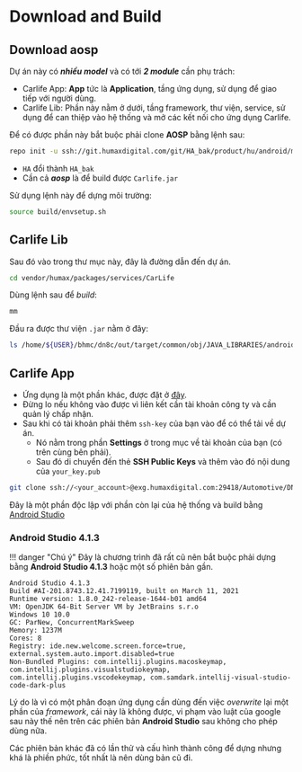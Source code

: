 # Download and Build

## Download aosp

Dự án này có ___nhiều model___ và có tới ___2 module___ cần phụ trách:
- Carlife App: __App__ tức là __Application__, tầng ứng dụng, sử dụng để giao tiếp với người dùng.
- Carlife Lib: Phần này nằm ở dưới, tầng framework, thư viện, service, sử dụng để can thiệp vào hệ thống và mở  các kết nối cho ứng dụng Carlife.

Để có được phần này bắt buộc phải clone __AOSP__ bằng lệnh sau:

```bash
repo init -u ssh://git.humaxdigital.com/git/HA_bak/product/hu/android/manifest -b p_dn8c
```

- `HA` đổi thành `HA_bak`
- Cần cả ___aosp___ là để build được `Carlife.jar`

Sử dụng lệnh này để dựng môi trường:

```bash
source build/envsetup.sh
```

## Carlife Lib

Sau đó vào trong thư mục này, đây là đường dẫn đến dự án.

```bash
cd vendor/humax/packages/services/CarLife
```

Dùng lệnh sau để _build_:

```bash
mm
```

Đầu ra được thư viện `.jar` nằm ở đây:

```bash
ls /home/${USER}/bhmc/dn8c/out/target/common/obj/JAVA_LIBRARIES/android.humaxdigital.carlife_intermediates/classes.jar
```

## Carlife App

- Ứng dụng là một phần khác, được đặt ở [đây](http://exg.humaxdigital.com:8080/#/admin/projects/Automotive/DN8C/Carlife).
- Đừng lo nếu không vào được vì liên kết cần tài khoản công ty và cần quản lý chấp nhận.
- Sau khi có tài khoản phải thêm `ssh-key` của bạn vào để có thể tải về dự án.
    - Nó nằm trong phần __Settings__ ở trong mục về tài khoản của bạn (có trên cùng bên phải).
    - Sau đó di chuyển đến thẻ __SSH Public Keys__ và thêm vào đó nội dung của `your_key.pub`

```bash
git clone ssh://<your_account>@exg.humaxdigital.com:29418/Automotive/DN8C/Carlife && scp -p -P 29418 <your_account>@exg.humaxdigital.com:hooks/commit-msg Carlife/.git/hooks/
```

Đây là một phần độc lập với phần còn lại của hệ thống và build bằng [Android Studio](ftware/AndroidStudio/software-android-studio-overview)

### Android Studio 4.1.3

!!! danger "Chú ý"
    Đây là chương trình đã rất cũ nên bắt buộc phải dựng bằng __Android Studio 4.1.3__ hoặc một số phiên bản gần.


```text
Android Studio 4.1.3
Build #AI-201.8743.12.41.7199119, built on March 11, 2021
Runtime version: 1.8.0_242-release-1644-b01 amd64
VM: OpenJDK 64-Bit Server VM by JetBrains s.r.o
Windows 10 10.0
GC: ParNew, ConcurrentMarkSweep
Memory: 1237M
Cores: 8
Registry: ide.new.welcome.screen.force=true, external.system.auto.import.disabled=true
Non-Bundled Plugins: com.intellij.plugins.macoskeymap, com.intellij.plugins.visualstudiokeymap, com.intellij.plugins.vscodekeymap, com.samdark.intellij-visual-studio-code-dark-plus
```

Lý do là vì có một phân đoạn ứng dụng cần dùng đến việc _overwrite_ lại một phần của _framework_, cái này là không được, vi phạm vào luật của google sau này thế nên trên các phiên bản __Android Studio__ sau không cho phép dùng nữa.

Các phiên bản khác đã có lần thử và cấu hình thành công để dựng nhưng khá là phiền phức, tốt nhất là nên dùng bản cũ đi.